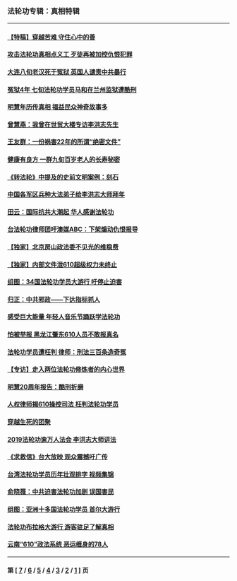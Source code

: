 ### 法轮功专辑：真相特辑
---
#### [【特稿】穿越苦难 守住心中的善](../../pages/nf4389/n13784979.md?12030430) 
#### [攻击法轮功真相点义工 歹徒再被加控仇恨犯罪](../../pages/nf4389/n13601019.md?12030430) 
#### [大连八旬老汉死于冤狱 英国人谴责中共暴行](../../pages/nf4389/n13480118.md?12030430) 
#### [冤狱4年 七旬法轮功学员马和在兰州监狱遭酷刑](../../pages/nf4389/n13304688.md?12030430) 
#### [明慧年历传真相 福益民众神奇故事多](../../pages/nf4389/n13294545.md?12030430) 
#### [曾慧燕：我曾在世贸大楼专访李洪志先生](../../pages/nf4389/n12898729.md?12030430) 
#### [王友群：一份祸害22年的所谓“绝密文件”](../../pages/nf4389/n12871750.md?12030430) 
#### [健康有良方 一群九旬百岁老人的长寿秘密](../../pages/nf4389/n12847475.md?12030430) 
#### [《转法轮》中提及的史前文明案例：刻石](../../pages/nf4389/n12758577.md?12030430) 
#### [中国各军区兵种大法弟子给李洪志大师拜年](../../pages/nf4389/n12750047.md?12030430) 
#### [田云：国际抗共大潮起 华人感谢法轮功](../../pages/nf4389/n12357708.md?12030430) 
#### [台法轮功律师团吁澳媒ABC：下架煽动仇恨报导](../../pages/nf4389/n12279917.md?12030430) 
#### [【独家】北京房山政法委不见光的维稳费](../../pages/nf4389/n12031979.md?12030430) 
#### [【独家】内部文件泄610超级权力未终止](../../pages/nf4389/n12023895.md?12030430) 
#### [组图：34国法轮功学员大游行 吁停止迫害](../../pages/nf4389/n11492658.md?12030430) 
#### [归正：中共邪政——下达指标抓人](../../pages/nf4389/n11474770.md?12030430) 
#### [感受巨大能量 年轻人音乐节踊跃学法轮功](../../pages/nf4389/n11441981.md?12030430) 
#### [怕被举报 黑龙江肇东610人员不敢报真名](../../pages/nf4389/n11436499.md?12030430) 
#### [法轮功学员遭枉判 律师：刑法三百条造奇冤](../../pages/nf4389/n11433943.md?12030430) 
#### [【专访】走入两位法轮功修炼者的内心世界](../../pages/nf4389/n11415623.md?12030430) 
#### [明慧20周年报告：酷刑折磨](../../pages/nf4389/n11387954.md?12030430) 
#### [人权律师揭610操控司法 枉判法轮功学员](../../pages/nf4389/n11313370.md?12030430) 
#### [穿越生死的团聚](../../pages/nf4389/n11258922.md?12030430) 
#### [2019法轮功逾万人法会 李洪志大师讲法](../../pages/nf4389/n11265303.md?12030430) 
#### [《求救信》台大放映 观众震撼吁广传](../../pages/nf4389/n10922251.md?12030430) 
#### [台湾法轮功学员历年壮观排字 视频集锦](../../pages/nf4389/n10878789.md?12030430) 
#### [俞晓薇：中共迫害法轮功加剧 误国害民](../../pages/nf4389/n10859260.md?12030430) 
#### [组图：亚洲十多国法轮功学员 首尔大游行](../../pages/nf4389/n10781149.md?12030430) 
#### [法轮功布拉格大游行 游客驻足了解真相](../../pages/nf4389/n10749360.md?12030430) 
#### [云南“610”政法系统 恶运缠身的78人](../../pages/nf4389/n10747534.md?12030430) 

---
#### 第 [ [7](./7.md?12030430) / [6](./6.md?12030430) / [5](./5.md?12030430) / [4](./4.md?12030430) / [3](./3.md?12030430) / [2](./2.md?12030430) / [1](./1.md?12030430) ] 页
